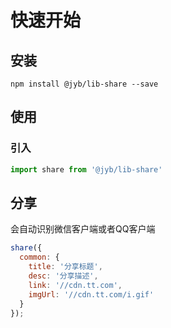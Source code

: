# 快速开始

## 安装

```shell
npm install @jyb/lib-share --save
```

## 使用

### 引入

```javascript
import share from '@jyb/lib-share'
```

## 分享

会自动识别微信客户端或者QQ客户端

```javascript
share({
  common: {
    title: '分享标题',
    desc: '分享描述',
    link: '//cdn.tt.com',
    imgUrl: '//cdn.tt.com/i.gif'
  }
});
```



